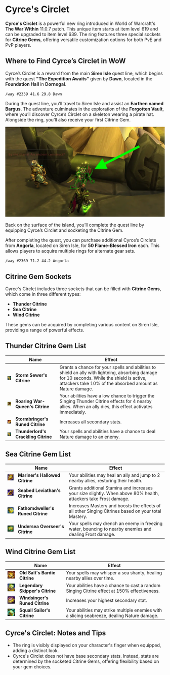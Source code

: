 <!-- wiki:icon /img/cyrce-s-circlet.webp -->
<!-- wiki:description Discover Cyrce’s Circlet in WoW The War Within 11.0.7 – a powerful ring with upgradeable item levels and three unique Citrine Gem slots for PvE and PvP customization. Learn where to find it, gem effects, and tips for maximizing its potential. -->

# Cyrce's Circlet

**Cyrce's Circlet** is a powerful new ring introduced in World of Warcraft's **The War Within** 11.0.7 patch. This unique item starts at item level 619 and can be upgraded to item level 639. The ring features three special sockets for **Citrine Gems**, offering versatile customization options for both PvE and PvP players.

## Where to Find Cyrce’s Circlet in WoW

Cyrce’s Circlet is a reward from the main **Siren Isle** quest line, which begins with the quest **"The Expedition Awaits"** given by **Dawn**, located in the **Foundation Hall** in **Dornogal**.

```
/way #2339 41.6 29.8 Dawn
```

During the quest line, you’ll travel to Siren Isle and assist an **Earthen named Bargus**. The adventure culminates in the exploration of the **Forgotten Vault**, where you’ll discover Cyrce’s Circlet on a skeleton wearing a pirate hat. Alongside the ring, you’ll also receive your first Citrine Gem.

![Cyrce’s Circlet Location](/img/cyrce-s-circlet_a.webp)

Back on the surface of the island, you’ll complete the quest line by equipping Cyrce’s Circlet and socketing the Citrine Gem.

After completing the quest, you can purchase additional Cyrce’s Circlets from **Angorla**, located on Siren Isle, for **50 Flame-Blessed Iron** each. This allows players to acquire multiple rings for alternate gear sets.

```
/way #2369 71.2 44.2 Angorla
```

## Citrine Gem Sockets

Cyrce's Circlet includes three sockets that can be filled with **Citrine Gems**, which come in three different types:

- **Thunder Citrine**
- **Sea Citrine**
- **Wind Citrine**

These gems can be acquired by completing various content on Siren Isle, providing a range of powerful effects.

## Thunder Citrine Gem List

|                                                                        | Name                                | Effect                                                                                                                                                                                                   |
| ---------------------------------------------------------------------- | ----------------------------------- | -------------------------------------------------------------------------------------------------------------------------------------------------------------------------------------------------------- |
| ![Storm Sewer's Citrine](/img/storm-sewer-s-citrine.webp)              | **Storm Sewer's Citrine**           | Grants a chance for your spells and abilities to shield an ally with lightning, absorbing damage for 10 seconds. While the shield is active, attackers take 10% of the absorbed amount as Nature damage. |
| ![Roaring War-Queen's Citrine](/img/roaring-war-queen-s-citrine.webp)  | **Roaring War-Queen's Citrine**     | Your abilities have a low chance to trigger the Singing Thunder Citrine effects for 4 nearby allies. When an ally dies, this effect activates immediately.                                               |
| ![Stormbringer's Runed Citrin](/img/stormbringer-s-runed-citrine.webp) | **Stormbringer's Runed Citrine**    | Increases all secondary stats.                                                                                                                                                                           |
| ![Thunderlord's Crackling Citrine](/img/storm-sewer-s-citrine.webp)    | **Thunderlord's Crackling Citrine** | Your spells and abilities have a chance to deal Nature damage to an enemy.                                                                                                                               |

## Sea Citrine Gem List

|                                                                           | Name                              | Effect                                                                                                          |
| ------------------------------------------------------------------------- | --------------------------------- | --------------------------------------------------------------------------------------------------------------- |
| ![Mariner's Hallowed Citrine](/img/mariner-s-hallowed-citrine.webp)       | **Mariner's Hallowed Citrine**    | Your abilities may heal an ally and jump to 2 nearby allies, restoring their health.                            |
| ![Seabed Leviathan's Citrine](/img/seabed-leviathan-s-citrine.webp)       | **Seabed Leviathan's Citrine**    | Grants additional Stamina and increases your size slightly. When above 80% health, attackers take Frost damage. |
| ![Fathomdweller's Runed Citrine](/img/fathomdweller-s-runed-citrine.webp) | **Fathomdweller's Runed Citrine** | Increases Mastery and boosts the effects of all other Singing Citrines based on your total Mastery.             |
| ![Undersea Overseer's Citrine](/img/undersea-overseer-s-citrine.webp)     | **Undersea Overseer's Citrine**   | Your spells may drench an enemy in freezing water, bouncing to nearby enemies and dealing Frost damage.         |

## Wind Citrine Gem List

|                                                                       | Name                            | Effect                                                                                      |
| --------------------------------------------------------------------- | ------------------------------- | ------------------------------------------------------------------------------------------- |
| ![Old Salt's Bardic Citrine](/img/old-salt-s-bardic-citrine.webp)     | **Old Salt's Bardic Citrine**   | Your spells may whisper a sea shanty, healing nearby allies over time.                      |
| ![Legendary Skipper's Citrine](/img/legendary-skipper-s-citrine.webp) | **Legendary Skipper's Citrine** | Your abilities have a chance to cast a random Singing Citrine effect at 150% effectiveness. |
| ![Windsinger's Runed Citrine](/img/windsinger-s-runed-citrine.webp)   | **Windsinger's Runed Citrine**  | Increases your highest secondary stat.                                                      |
| ![Squall Sailor's Citrine](/img/squall-sailor-s-citrine.webp)         | **Squall Sailor's Citrine**     | Your abilities may strike multiple enemies with a slicing seabreeze, dealing Nature damage. |

## Cyrce's Circlet: Notes and Tips

- The ring is visibly displayed on your character's finger when equipped, adding a distinct look.
- Cyrce's Circlet does not have base secondary stats. Instead, stats are determined by the socketed Citrine Gems, offering flexibility based on your gem choices.
